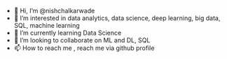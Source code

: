 - 👋 Hi, I’m @nishchalkarwade
- 👀 I’m interested in data analytics, data science, deep learning, big data, SQL, machine learning
- 🌱 I’m currently learning Data Science
- 💞️ I’m looking to collaborate on ML and DL, SQL
- 📫 How to reach me , reach me via github profile

<!---
nishchalkarwade/nishchalkarwade is a ✨ special ✨ repository because its `README.md` (this file) appears on your GitHub profile.
You can click the Preview link to take a look at your changes.
--->
